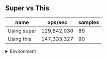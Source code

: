 ## Super vs This

|name|ops/sec|samples|
|-|-|-|
|Using super|129,842,030|89|
|Using this|147,333,327|90|


<details>
<summary>Environment</summary>

* __Machine:__ linux x64 | 2 vCPUs | 6.8GB Mem
* __Run:__ Sat Oct 21 2023 14:12:32 GMT+0000 (Coordinated Universal Time)
</details>

<!--
{"environment":{"platform":"linux","arch":"x64","cpus":2,"totalMemory":6.759746551513672},"benchmarks":[{"name":"Using super","opsSec":129842030.014767,"samples":7},{"name":"Using this","opsSec":147333327.13154712,"samples":6}]}-->
